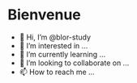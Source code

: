 # Bienvenue

- 👋 Hi, I’m @blor-study
- 👀 I’m interested in ...
- 🌱 I’m currently learning ...
- 💞️ I’m looking to collaborate on ...
- 📫 How to reach me ...

<!---
blor-study/blor-study is a ✨ special ✨ repository because its `README.md` (this file) appears on your GitHub profile.
You can click the Preview link to take a look at your changes.
--->

